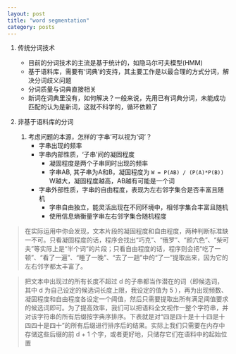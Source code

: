 ```yaml
---
layout: post
title: "word segmentation"
category: posts
---
```


1. 传统分词技术
    * 目前的分词技术的主流是基于统计的，如隐马尔可夫模型(HMM)
    * 基于语料库，需要有‘词典’的支持，其主要工作是以最合理的方式分词，解决分词歧义问题
    * 分词质量与词典直接相关
    * 新词在词典里没有，如何解决？一般来说，先用已有词典分词，未能成功匹配的认为是新词，这就不科学的，循环依赖了

2. 非基于语料库的分词
    1. 考虑问题的本源，怎样的‘字串’可以视为‘词’？
        * 字串出现的频率
        * 字串内部性质，‘子串’间的凝固程度
            * 凝固程度是两个子串同时出现的频率
            * 字串AB, 其子串为A和B，凝固程度为 `W = P(AB) / (P(A)*P(B))` W越大，凝固程度越高，AB越有可能是一个词
        * 字串外部性质，字串的自由程度，表现为左右邻字集合是否丰富且随机
            * 字串自由独立，能灵活出现在不同环境中，相邻字集合丰富且随机
            * 使用信息熵衡量字串左右邻字集合随机程度

>在实际运用中你会发现，文本片段的凝固程度和自由程度，两种判断标准缺一不可。只看凝固程度的话，程序会找出“巧克”、“俄罗”、“颜六色”、“柴可夫”等实际上是“半个词”的片段；只看自由程度的话，程序则会把“吃了一顿”、“看了一遍”、“睡了一晚”、“去了一趟”中的“了一”提取出来，因为它的左右邻字都太丰富了。

>把文本中出现过的所有长度不超过 d 的子串都当作潜在的词（即候选词，其中 d 为自己设定的候选词长度上限，我设定的值为 5 ），再为出现频数、凝固程度和自由程度各设定一个阈值，然后只需要提取出所有满足阈值要求的候选词即可。为了提高效率，我们可以把语料全文视作一整个字符串，并对该字符串的所有后缀按字典序排序。下表就是对“四是四十是十十四是十四四十是四十”的所有后缀进行排序后的结果。实际上我们只需要在内存中存储这些后缀的前 d + 1 个字，或者更好地，只储存它们在语料中的起始位置


